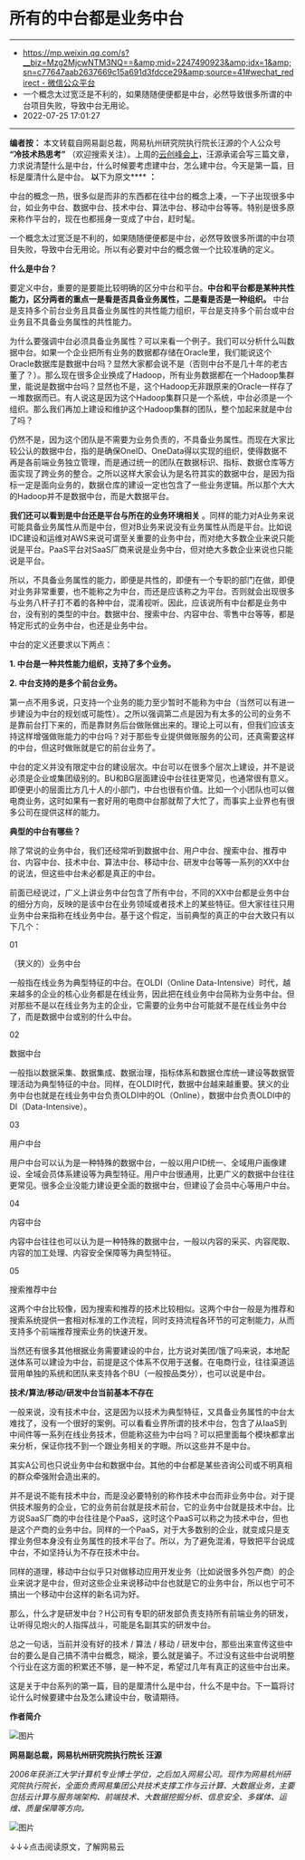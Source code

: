 # 所有的中台都是业务中台

---

* [https://mp.weixin.qq.com/s?__biz=Mzg2MjcwNTM3NQ==&amp;mid=2247490923&amp;idx=1&amp;sn=c77647aab2637669c15a691d3fdcce29&amp;source=41#wechat_redirect - 微信公众平台](https://mp.weixin.qq.com/s?__biz=Mzg2MjcwNTM3NQ==&mid=2247490923&idx=1&sn=c77647aab2637669c15a691d3fdcce29&source=41#wechat_redirect)
* 一个概念太过宽泛是不利的，如果随随便便都是中台，必然导致很多所谓的中台项目失败，导致中台无用论。
* 2022-07-25 17:01:27

---

**编者按：**  本文转载自网易副总裁，网易杭州研究院执行院长汪源的个人公众号  **“冷技术热思考”**  （欢迎搜索关注）。上周的[云创峰会上](http://mp.weixin.qq.com/s?__biz=MzI2MzM3MzkyMg==&mid=2247487227&idx=1&sn=ebb2e3efd14fb7908f3e3bf71cf87259&chksm=eabd9bf6ddca12e0738fcfbc3d4bdeef5ebf1ae24a1edc552deb6b1935122f03d3216943c1a7&scene=21#wechat_redirect)，汪源承诺会写三篇文章，力求说清楚什么是中台，什么时候要考虑建中台，怎么建中台。今天是第一篇，目标是厘清什么是中台。 **以**下为原文****  **：**

中台的概念一热，很多似是而非的东西都在往中台的概念上凑，一下子出现很多中台，如业务中台、数据中台、技术中台、算法中台、移动中台等等。特别是很多原来称作平台的，现在也都摇身一变成了中台，赶时髦。

一个概念太过宽泛是不利的，如果随随便便都是中台，必然导致很多所谓的中台项目失败，导致中台无用论。所以有必要对中台的概念做一个比较准确的定义。

**什么是中台？**

要定义中台，重要的是要能比较明确的区分中台和平台。**中台和平台都是某种共性能力，区分两者的重点一是看是否具备业务属性，二是看是否是一种组织。** 中台是支持多个前台业务且具备业务属性的共性能力组织，平台是支持多个前台或中台业务且不具备业务属性的共性能力。

为什么要强调中台必须具备业务属性？可以来看一个例子。我们可以分析什么叫数据中台。如果一个企业把所有业务的数据都存储在Oracle里，我们能说这个Oracle数据库是数据中台吗？显然大家都会说不是（否则中台不是几十年的老古董了？）。那么现在很多企业换成了Hadoop，所有业务数据都在一个Hadoop集群里，能说是数据中台吗？显然也不是，这个Hadoop无非跟原来的Oracle一样存了一堆数据而已。有人说这是因为这个Hadoop集群只是一个系统，中台必须是一个组织。那么我们再加上建设和维护这个Hadoop集群的团队，整个加起来就是中台了吗？

仍然不是，因为这个团队是不需要为业务负责的，不具备业务属性。而现在大家比较公认的数据中台，指的是确保OneID、OneData得以实现的组织，使得数据不再是各前端业务独立管理，而是通过统一的团队在数据标识、指标、数据仓库等方面实现了跨业务的整合。之所以这样大家会认为是名符其实的数据中台，是因为指标一定是面向业务的，数据仓库的建设一定也包含了一些业务逻辑。所以那个大大的Hadoop并不是数据中台，而是大数据平台。

 **我们还可以看到是中台还是平台与所在的业务环境相关** 。同样的能力对A业务来说可能具备业务属性从而是中台，但对B业务来说没有业务属性从而是平台。比如说IDC建设和运维对AWS来说可谓至关重要的业务中台，而对绝大多数企业来说只能说是平台。PaaS平台对SaaS厂商来说是业务中台，但对绝大多数企业来说也只能说是平台。

所以，不具备业务属性的能力，即便是共性的，即便有一个专职的部门在做，即便对业务非常重要，也不能称之为中台，而还是应该称之为平台。否则就会出现很多与业务八杆子打不着的各种中台，混淆视听。因此，应该说所有中台都是业务中台，没有别的类型的中台。数据中台、搜索中台、内容中台、零售中台等等，都是特定形式的业务中台，也还是业务中台。

中台的定义还要求以下两点：

**1.  中台是一种共性能力组织，支持了多个业务。**

**2.  中台支持的是多个前台业务。**

第一点不用多说，只支持一个业务的能力至少暂时不能称为中台（当然可以有进一步建设为中台的规划或可能性）。之所以强调第二点是因为有太多的公司的业务不是靠前台打下来的，而是靠财务后台做账做出来的。理论上可以有，但我们应该支持这样增强做账能力的中台吗？对于那些专业提供做账服务的公司，还真需要这样的中台，但这时做账就是它的前台业务了。

中台的定义并没有限定中台的建设层次。中台可以在很多个层次上建设，并不是说必须是企业或集团级别的。BU和BG层面建设中台往往更常见，也通常很有意义。即便更小的层面比方几十人的小部门，中台也很有价值。比如一个小团队也可以做电商业务，这时如果有一套好用的电商中台那就帮了大忙了，而事实上业界也有很多公司在提供这样的能力。

**典型的中台有哪些？**

除了常说的业务中台，我们还经常听到数据中台、用户中台、搜索中台、推荐中台、内容中台、技术中台、算法中台、移动中台、研发中台等等一系列的XX中台的说法，但这些中台未必都是真正的中台。

前面已经说过，广义上讲业务中台包含了所有中台，不同的XX中台都是业务中台的细分方向，反映的是该中台在业务领域或者技术上的某些特征。但大家往往只用业务中台来指称在线业务中台。基于这个假定，当前典型的真正的中台大致只有以下几个：

01

（狭义的）业务中台

一般指在线业务为典型特征的中台。在OLDI（Online Data-Intensive）时代，越来越多的企业的核心业务都是在线业务，因此把在线业务中台简称为业务中台。但对那些不是以在线业务为主的企业，它需要的业务中台可能就不是在线业务中台了，而是数据中台或别的什么中台。

02

数据中台

一般指以数据采集、数据集成、数据治理，指标体系和数据仓库统一建设等数据管理活动为典型特征的中台。同样，在OLDI时代，数据中台越来越重要。狭义的业务中台也就是在线业务中台负责OLDI中的OL（Online），数据中台负责OLDI中的DI（Data-Intensive）。

03

用户中台

用户中台可以认为是一种特殊的数据中台，一般以用户ID统一、全域用户画像建设、全域会员体系建设等为典型特征。用户中台很通用，比更广义的数据中台往往更常见。很多企业没能力建设更全面的数据中台，但建设了会员中心等用户中台。

04

内容中台

内容中台往往也可以认为是一种特殊的数据中台，一般以内容的采买、内容爬取、内容的加工处理、内容安全保障等为典型特征。

05

搜索推荐中台

这两个中台比较像，因为搜索和推荐的技术比较相似。这两个中台一般是为推荐和搜索系统提供一套相对标准的工作流程，同时支持流程各环节的可定制能力，从而支持多个前端推荐搜索业务的快速开发。

当然还有很多其他根据业务需要建设的中台，比方说对美团/饿了吗来说，本地配送体系可以建设为中台，前提是这个体系不仅用于送餐。在电商行业，往往渠道运营用单独的系统和团队来支持各个BU（一般按品类分），也可以说是中台。

**技术/算法/移动/研发中台当前基本不存在**

一般来说，没有技术中台，这是因为以技术为典型特征，又具备业务属性的中台太难找了，没有一个很好的案例。可以看看业界所谓的技术中台，包含了从IaaS到中间件等一系列在线业务技术，但能称这些为中台吗？可以把里面每个模块都拿出来分析，保证你找不到一个跟业务相关的字眼。所以这些并不是中台。

其实A公司也只说业务中台和数据中台。其他的中台都是某些咨询公司或不明真相的群众牵强附会造出来的。

并不是说不能有技术中台，而是没必要特别的称作技术中台而非业务中台。对于提供技术服务的企业，它的业务前台就是技术前台，它的业务中台就是技术中台。比方说SaaS厂商的中台往往是个PaaS，这时这个PaaS可以称之为技术中台，但也是这个产商的业务中台。同样的一个PaaS，对于大多数别的企业，就变成只是支撑业务但本身没有业务属性的技术平台了。所以，为了避免混淆，导致把平台说成中台，不如坚持认为不存在技术中台。

同样的道理，移动中台似乎只对做移动应用开发业务（比如说很多外包产商）的企业来说才是中台，但对这些企业来说移动中台也就是它的业务中台，所以也宁可不搞出一个移动中台这样的新名词为好。

那么，什么才是研发中台？H公司有专职的研发部负责支持所有前端业务的研发，让听得见炮火的人指挥战斗，可能是名副其实的研发中台。

总之一句话，当前并没有好的技术 / 算法 / 移动 / 研发中台，那些出来宣传这些中台的要么是自己搞不清中台概念，糊涂，要么就是骗子。不过没有这些中台说明整个行业在这方面的积累还不够，是一种不足，希望过几年有真正的这些中台出来。

这是关于中台系列的第一篇，目的是厘清什么是中台，什么不是中台。下一篇将讨论什么时候要建中台及怎么建设中台，敬请期待。

**作者简介**

![图片](640-20220725170127-fecm26y)

**网易副总裁，网易杭州研究院执行院长 汪源**

*2006年获浙江大学计算机专业博士学位，之后加入网易公司。现作为网易杭州研究院执行院长，全面负责网易集团公共技术支撑工作与云计算、大数据业务，主要包括云计算与服务端架构、前端技术、大数据挖掘分析、信息安全、多媒体、运维、质量保障等方向。*

![图片](640-20220725170127-1vsv012)

↓↓↓点击阅读原文，了解网易云
